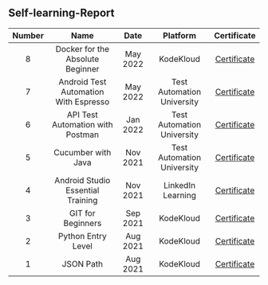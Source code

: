 ## Self-learning-Report

| Number | Name | Date | Platform | Certificate |
| :---: | :---: | :---: | :---: | :---: |
|8|Docker for the Absolute Beginner|May 2022|KodeKloud|<a href="https://drive.google.com/file/d/1rnyVGXeNwK_voSTCtNixqIMk5oh5GMLF/view?usp=sharing">Certificate</a>|
|7|Android Test Automation With Espresso|May 2022|Test Automation University|<a href="https://drive.google.com/file/d/1b7M9NPvZz9PONRPbZnwp5YonVO5qTGVN/view?usp=sharing">Certificate</a>|
|6|API Test Automation with Postman|Jan 2022|Test Automation University|<a href="https://drive.google.com/file/d/1OVrY-6umBbyupAvWq3JiLvIiKx68_gVj/view?usp=sharing">Certificate</a>|
|5|Cucumber with Java|Nov 2021|Test Automation University|<a href="https://drive.google.com/file/d/1ee006gcJZhiBThR-GlwI-lX4tDuwv_tk/view?usp=sharing">Certificate</a>|
|4|Android Studio Essential Training|Nov 2021|LinkedIn Learning|<a href="https://drive.google.com/file/d/12yyje0ujwFbFPC4iZ3CGyibfEJfLdLVn/view?usp=sharing">Certificate</a>|
|3|GIT for Beginners|Sep 2021|KodeKloud|<a href="https://drive.google.com/file/d/1h-3IlrxzuChojZHMqw2YxZhuTXs9OXwu/view?usp=sharing">Certificate</a>|
|2|Python Entry Level|Aug 2021|KodeKloud|<a href="https://drive.google.com/file/d/1Wj-bYux9Rp4vTKoL8ZI6dqqromabkiWM/view?usp=sharing">Certificate</a>|
|1|JSON Path|Aug 2021|KodeKloud|<a href="https://drive.google.com/file/d/13pzkPkgedmi8LcMIbXLCuIQBeLJLKmp9/view?usp=sharing">Certificate</a>|
